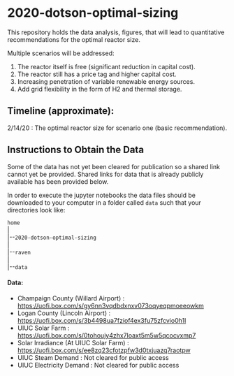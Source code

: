 # 2020-dotson-optimal-sizing
This repository holds the data analysis, figures, that will lead to quantitative recommendations for the optimal reactor size.

Multiple scenarios will be addressed: 

1. The reactor itself is free (significant reduction in capital cost). 
2. The reactor still has a price tag and higher capital cost.
3. Increasing penetration of variable renewable energy sources.
4. Add grid flexibility in the form of H2 and thermal storage.

## Timeline (approximate):
2/14/20 : The optimal reactor size for scenario one (basic recommendation).

## Instructions to Obtain the Data

Some of the data has not yet been cleared for publication so a shared link cannot yet be provided. 
Shared links for data that is already publicly available has been provided below. 

In order to execute the jupyter notebooks the data files should be downloaded to your computer in a folder called 
``data`` such that your directories look like: 

``home``<br />
|<br />
|--``2020-dotson-optimal-sizing``<br />
|<br />
|--``raven``<br />
|<br />
|--``data``<br />

#### Data: 

* Champaign County (Willard Airport) : https://uofi.box.com/s/gy6nn3vqdbdxnxv073oqyeqpmoeeowkm
* Logan County (Lincoln Airport) : https://uofi.box.com/s/3b4498ua7fziof4ex3fu75zfcvio0h1l
* UIUC Solar Farm : https://uofi.box.com/s/0tohoujy4zhx7loaxt5m5w5qcocvxmp7 
* Solar Irradiance (At UIUC Solar Farm) : https://uofi.box.com/s/ee8zq23cfotzpfw3d0txjuazq7raotpw
* UIUC Steam Demand : Not cleared for public access
* UIUC Electricity Demand : Not cleared for public access

